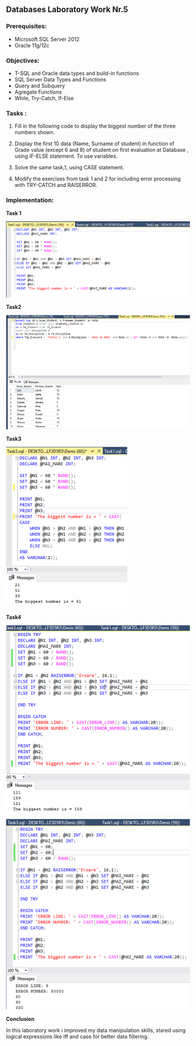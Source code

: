 ## Databases Laboratory Work Nr.5


### Prerequisites:
  - Microsoft SQL Server 2012
  - Oracle 11g/12c

### Objectives:
  - T-SQL and Oracle data types and build-in functions
  - SQL Server Data Types and Functions
  - Query and Subquery
  - Agregate Functions
  - While, Try-Catch, If-Else
  
  
### Tasks : 

1. Fill in the following code to display the biggest number of the three numbers shown. 

2. Display the first 10 data (Name, Surname of student) in function of Grade value (except 6 and 8) of student on first evaluation at
Database , using IF-ELSE statement. To use variables. 

3. Solve the same task,1, using CASE statement.

4. Modify the exercises from task 1 and 2 for including error processing with TRY-CATCH and RAISERROR.

### Implementation:
**Task 1**  

![](https://github.com/denisdumitras/BD/blob/master/Lab5/screenshots/Task1.png) 

**Task2**

![](https://github.com/denisdumitras/BD/blob/master/Lab5/screenshots/Task2.png)  

**Task3** 

 ![](https://github.com/denisdumitras/BD/blob/master/Lab5/screenshots/Task3.png) 
 
 **Task4**

 ![](https://github.com/denisdumitras/BD/blob/master/Lab5/screenshots/Task4.png)
 
 ![](https://github.com/denisdumitras/BD/blob/master/Lab5/screenshots/Task4_error.png) 
 
 
 **Conclusion**
 
In this laboratory work i improved my data manipulation skills, stared using logical expressions like iff and case for better data filtering.
